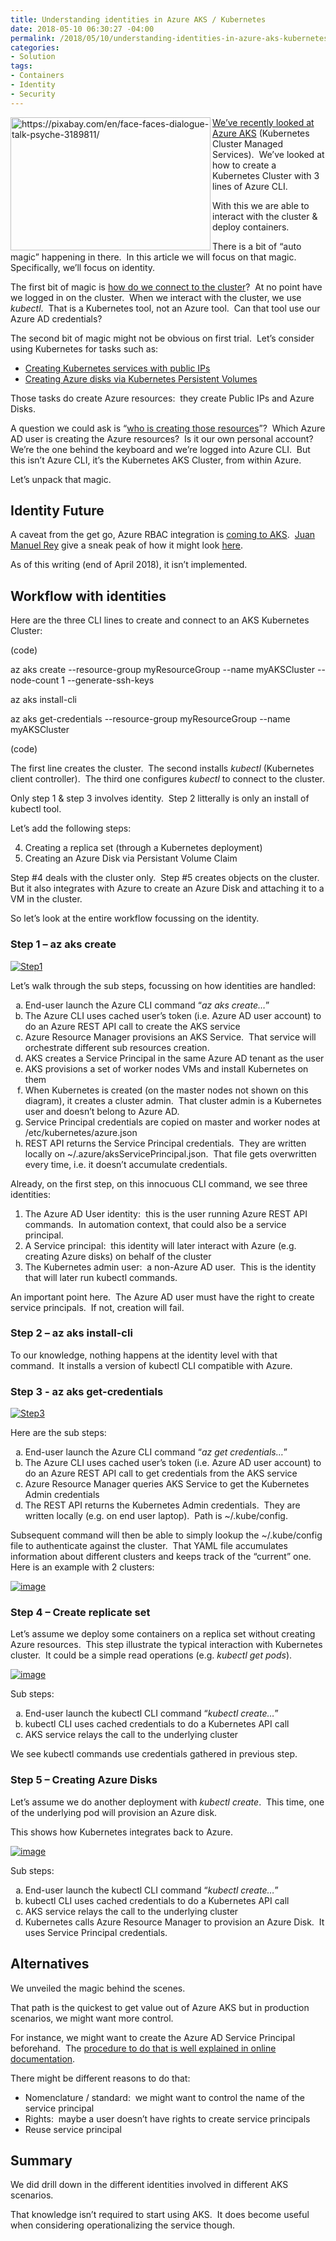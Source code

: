 ```yaml
---
title: Understanding identities in Azure AKS / Kubernetes
date: 2018-05-10 06:30:27 -04:00
permalink: /2018/05/10/understanding-identities-in-azure-aks-kubernetes/
categories:
- Solution
tags:
- Containers
- Identity
- Security
---
```

<a href="http://vincentlauzon.files.wordpress.com/2018/04/face-3189811_640.jpg"><img style="border:0 currentcolor;float:left;display:inline;background-image:none;" title="From Pixabay" src="/assets/2018/5/understanding-identities-in-azure-aks-kubernetes/face-3189811_640_thumb.jpg" alt="https://pixabay.com/en/face-faces-dialogue-talk-psyche-3189811/" width="320" height="213" align="left" border="0" /></a><a href="https://vincentlauzon.com/2018/05/08/get-started-with-kubernetes-aks-in-azure/">We’ve recently looked at Azure AKS</a> (Kubernetes Cluster Managed Services).  We’ve looked at how to create a Kubernetes Cluster with 3 lines of Azure CLI.

With this we are able to interact with the cluster &amp; deploy containers.

There is a bit of “auto magic” happening in there.  In this article we will focus on that magic.  Specifically, we’ll focus on identity.

The first bit of magic is <u>how do we connect to the cluster</u>?  At no point have we logged in on the cluster.  When we interact with the cluster, we use <em>kubectl</em>.  That is a Kubernetes tool, not an Azure tool.  Can that tool use our Azure AD credentials?

The second bit of magic might not be obvious on first trial.  Let’s consider using Kubernetes for tasks such as:
<ul>
 	<li><a href="https://docs.microsoft.com/en-us/azure/aks/kubernetes-walkthrough#test-the-application">Creating Kubernetes services with public IPs</a></li>
 	<li><a href="https://docs.microsoft.com/en-us/azure/aks/azure-disks-dynamic-pv">Creating Azure disks via Kubernetes Persistent Volumes</a></li>
</ul>
Those tasks do create Azure resources:  they create Public IPs and Azure Disks.

A question we could ask is “<u>who is creating those resources</u>”?  Which Azure AD user is creating the Azure resources?  Is it our own personal account?  We’re the one behind the keyboard and we’re logged into Azure CLI.  But this isn’t Azure CLI, it’s the Kubernetes AKS Cluster, from within Azure.

Let’s unpack that magic.
<h2>Identity Future</h2>
A caveat from the get go, Azure RBAC integration is <a href="https://docs.microsoft.com/en-us/azure/aks/faq#does-aks-support-kubernetes-role-based-access-control-rbac">coming to AKS</a>.  <a href="http://blog.jreypo.io/">Juan Manuel Rey</a> give a sneak peak of how it might look <a href="http://blog.jreypo.io/containers/microsoft/azure/cloud/cloud-native/kubernetes-18-with-rbac-enabled-and-azure-active-directory-integration/">here</a>.

As of this writing (end of April 2018), it isn’t implemented.
<h2>Workflow with identities</h2>
Here are the three CLI lines to create and connect to an AKS Kubernetes Cluster:

(code)

az aks create --resource-group myResourceGroup --name myAKSCluster --node-count 1 --generate-ssh-keys

az aks install-cli

az aks get-credentials --resource-group myResourceGroup --name myAKSCluster

(code)

The first line creates the cluster.  The second installs <em>kubectl </em>(Kubernetes client controller).  The third one configures <em>kubectl</em> to connect to the cluster.

Only step 1 &amp; step 3 involves identity.  Step 2 litterally is only an install of kubectl tool.

Let’s add the following steps:
<ol start="4">
 	<li>Creating a replica set (through a Kubernetes deployment)</li>
 	<li>Creating an Azure Disk via Persistant Volume Claim</li>
</ol>
Step #4 deals with the cluster only.  Step #5 creates objects on the cluster.  But it also integrates with Azure to create an Azure Disk and attaching it to a VM in the cluster.

So let’s look at the entire workflow focussing on the identity.
<h3>Step 1 – az aks create</h3>
<a href="/assets/2018/5/understanding-identities-in-azure-aks-kubernetes/step1.png"><img style="border:0 currentcolor;display:inline;background-image:none;" title="Step1" src="/assets/2018/5/understanding-identities-in-azure-aks-kubernetes/step1_thumb.png" alt="Step1" border="0" /></a>

Let’s walk through the sub steps, focussing on how identities are handled:
<ol style="list-style-type:lower-alpha;">
 	<li>End-user launch the Azure CLI command “<em>az aks create…</em>”</li>
 	<li>The Azure CLI uses cached user’s token (i.e. Azure AD user account) to do an Azure REST API call to create the AKS service</li>
 	<li>Azure Resource Manager provisions an AKS Service.  That service will orchestrate different sub resources creation.</li>
 	<li>AKS creates a Service Principal in the same Azure AD tenant as the user</li>
 	<li>AKS provisions a set of worker nodes VMs and install Kubernetes on them</li>
 	<li>When Kubernetes is created (on the master nodes not shown on this diagram), it creates a cluster admin.  That cluster admin is a Kubernetes user and doesn’t belong to Azure AD.</li>
 	<li>Service Principal credentials are copied on master and worker nodes at /etc/kubernetes/azure.json</li>
 	<li>REST API returns the Service Principal credentials.  They are written locally on ~/.azure/aksServicePrincipal.json.  That file gets overwritten every time, i.e. it doesn’t accumulate credentials.</li>
</ol>
Already, on the first step, on this innocuous CLI command, we see three identities:
<ol>
 	<li>The Azure AD User identity:  this is the user running Azure REST API commands.  In automation context, that could also be a service principal.</li>
 	<li>A Service principal:  this identity will later interact with Azure (e.g. creating Azure disks) on behalf of the cluster</li>
 	<li>The Kubernetes admin user:  a non-Azure AD user.  This is the identity that will later run kubectl commands.</li>
</ol>
An important point here.  The Azure AD user must have the right to create service principals.  If not, creation will fail.
<h3>Step 2 – az aks install-cli</h3>
To our knowledge, nothing happens at the identity level with that command.  It installs a version of kubectl CLI compatible with Azure.
<h3>Step 3 - az aks get-credentials</h3>
<a href="/assets/2018/5/understanding-identities-in-azure-aks-kubernetes/step3.png"><img style="border:0 currentcolor;display:inline;background-image:none;" title="Step3" src="/assets/2018/5/understanding-identities-in-azure-aks-kubernetes/step3_thumb.png" alt="Step3" border="0" /></a>

Here are the sub steps:
<ol style="list-style-type:lower-alpha;"><!--StartFragment-->
 	<li>End-user launch the Azure CLI command “<em>az get credentials…</em>”</li>
 	<li>The Azure CLI uses cached user’s token (i.e. Azure AD user account) to do an
Azure REST API call to get credentials from the AKS service</li>
 	<li>Azure Resource Manager queries AKS Service to get the Kubernetes Admin credentials</li>
 	<li>The REST API returns the Kubernetes Admin credentials.  They are written
locally (e.g. on end user laptop).  Path is ~/.kube/config.</li>
</ol>
Subsequent command will then be able to simply lookup the ~/.kube/config file to authenticate against the cluster.  That YAML file accumulates information about different clusters and keeps track of the “current” one.  Here is an example with 2 clusters:

<a href="/assets/2018/5/understanding-identities-in-azure-aks-kubernetes/image4.png"><img style="border:0 currentcolor;display:inline;background-image:none;" title="image" src="/assets/2018/5/understanding-identities-in-azure-aks-kubernetes/image_thumb4.png" alt="image" border="0" /></a>
<h3>Step 4 – Create replicate set</h3>
Let’s assume we deploy some containers on a replica set without creating Azure resources.  This step illustrate the typical interaction with Kubernetes cluster.  It could be a simple read operations (e.g. <em>kubectl get pods</em>).

<a href="/assets/2018/5/understanding-identities-in-azure-aks-kubernetes/image5.png"><img style="border:0 currentcolor;display:inline;background-image:none;" title="image" src="/assets/2018/5/understanding-identities-in-azure-aks-kubernetes/image_thumb5.png" alt="image" border="0" /></a>

Sub steps:
<ol style="list-style-type:lower-alpha;">
 	<li>End-user launch the kubectl CLI command “<em>kubectl create…</em>”</li>
 	<li>kubectl CLI uses cached credentials to do a Kubernetes API call</li>
 	<li>AKS service relays the call to the underlying cluster</li>
</ol>
We see kubectl commands use credentials gathered in previous step.
<h3>Step 5 – Creating Azure Disks</h3>
Let’s assume we do another deployment with <em>kubectl create</em>.  This time, one of the underlying pod will provision an Azure disk.

This shows how Kubernetes integrates back to Azure.

<a href="/assets/2018/5/understanding-identities-in-azure-aks-kubernetes/image6.png"><img style="border:0 currentcolor;display:inline;background-image:none;" title="image" src="/assets/2018/5/understanding-identities-in-azure-aks-kubernetes/image_thumb6.png" alt="image" border="0" /></a>

Sub steps:
<ol style="list-style-type:lower-alpha;">
 	<li>End-user launch the kubectl CLI command “<em>kubectl create…</em>”</li>
 	<li>kubectl CLI uses cached credentials to do a Kubernetes API call</li>
 	<li>AKS service relays the call to the underlying cluster</li>
 	<li>Kubernetes calls Azure Resource Manager to provision an Azure Disk.  It uses Service Principal credentials.</li>
</ol>
<h2>Alternatives</h2>
We unveiled the magic behind the scenes.

That path is the quickest to get value out of Azure AKS but in production scenarios, we might want more control.

For instance, we might want to create the Azure AD Service Principal beforehand.  The <a href="https://docs.microsoft.com/en-us/azure/aks/kubernetes-service-principal">procedure to do that is well explained in online documentation</a>.

There might be different reasons to do that:
<ul>
 	<li>Nomenclature / standard:  we might want to control the name of the service principal</li>
 	<li>Rights:  maybe a user doesn’t have rights to create service principals</li>
 	<li>Reuse service principal</li>
</ul>
<h2>Summary</h2>
We did drill down in the different identities involved in different AKS scenarios.

That knowledge isn’t required to start using AKS.  It does become useful when considering operationalizing the service though.
<ol style="list-style-type:lower-alpha;"><!--EndFragment--></ol>
